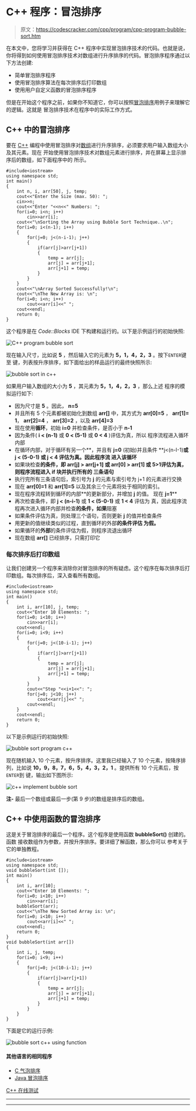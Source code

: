 # C++ 程序：冒泡排序

> 原文：<https://codescracker.com/cpp/program/cpp-program-bubble-sort.htm>

在本文中，您将学习并获得在 C++ 程序中实现冒泡排序技术的代码。也就是说，你将得到如何使用冒泡排序技术对数组进行升序排序的代码。冒泡排序程序通过以下方法创建:

*   简单冒泡排序程序
*   使用冒泡排序算法在每次排序后打印数组
*   使用用户自定义函数的冒泡排序程序

但是在开始这个程序之前，如果你不知道它，你可以按照[冒泡排序](/computer-fundamental/bubble-sort.htm)用例子来理解它的逻辑。这就是 冒泡排序技术在程序中的实际工作方式。

## C++ 中的冒泡排序

要在 [C++](/cpp/index.htm) 编程中使用冒泡排序对[数组](/cpp/cpp-arrays.htm)进行升序排序，必须要求用户输入数组大小及其元素。现在 开始使用冒泡排序技术对数组元素进行排序，并在屏幕上显示排序后的数组，如下面程序中的 所示。

```
#include<iostream>
using namespace std;
int main()
{
    int n, i, arr[50], j, temp;
    cout<<"Enter the Size (max. 50): ";
    cin>>n;
    cout<<"Enter "<<n<<" Numbers: ";
    for(i=0; i<n; i++)
        cin>>arr[i];
    cout<<"\nSorting the Array using Bubble Sort Technique..\n";
    for(i=0; i<(n-1); i++)
    {
        for(j=0; j<(n-i-1); j++)
        {
            if(arr[j]>arr[j+1])
            {
                temp = arr[j];
                arr[j] = arr[j+1];
                arr[j+1] = temp;
            }
        }
    }
    cout<<"\nArray Sorted Successfully!\n";
    cout<<"\nThe New Array is: \n";
    for(i=0; i<n; i++)
        cout<<arr[i]<<" ";
    cout<<endl;
    return 0;
}
```

这个程序是在 *Code::Blocks* IDE 下构建和运行的。以下是示例运行的初始快照:

![C++ program bubble sort](img/8e29c47523073565811015346b39d853.png)

现在输入尺寸，比如说 **5** ，然后输入它的元素为 **5，1，4，2，3** 。按下`ENTER`键至 键，列表按升序排序，如下面给出的样品运行的最终快照所示:

![bubble sort in c++](img/664e92ee5d254b50a9a9e30dcb44ad79.png)

如果用户输入数组的大小为 **5** ，其元素为 **5，1，4，2，3** ，那么上述 程序的模拟运行如下:

*   因为尺寸是 **5** 。因此， **n=5**
*   并且所有 5 个元素都被初始化到数组 **arr[]** 中，其方式为 **arr[0]=5** ， **arr[1]= 1**， **arr[2]=4** ， **arr[3]=2** ，以及 **arr[4]=3**
*   现在使用**循环**，初始 **i=0** 并检查条件，是否小于 **n-1**
*   因为条件( **i < (n-1)** 或 **0 < (5-1)** 或 **0 < 4** )评估为真，所以 程序流程进入循环内部
*   在循环内部，对于循环有另一个**，并且有 **j=0** (初始)并且条件 **j<(n-I-1)**或 **j < (5-0-1)** 或 **j < 4** 评估为真。因此程序流 进入该循环**
*   如果块检查**的条件，即 **arr[j] > arr[j+1]** 或 **arr[0] > arr[1]** 或 **5>1**评估为真，则程序流程进入 **if** 块并执行所有的 三条语句**
*   执行完所有三条语句后，索引号为 **j** 的元素与索引号为 j+1 的元素进行交换
*   现在 **arr[0]=1** 和 **arr[1]=5** 以及其余三个元素将处于相同的索引。
*   现在程序流程转到循环的内部**的更新部分，并增加 **j** 的值。 现在 **j=1****
*   再次检查条件，即 **j < (n-i-1)** 或 **1 < (5-0-1)** 或 **1 < 4** 评估为 真，因此程序流程再次进入循环内部并检查**的条件，如果**阻塞
*   如果条件评估为真，则处理三个语句，否则更新 **j** 的值并检查条件
*   用更新的值继续类似的过程，直到循环的外部**的条件评估 为假。**
*   如果循环的**外部**的条件评估为假，则程序流退出循环
*   现在数组 **arr[]** 已经排序，只需打印它

### 每次排序后打印数组

让我们创建另一个程序来消除你对冒泡排序的所有疑虑。这个程序在每次排序后打印数组。每次排序后，深入查看所有数组。

```
#include<iostream>
using namespace std;
int main()
{
    int i, arr[10], j, temp;
    cout<<"Enter 10 Elements: ";
    for(i=0; i<10; i++)
        cin>>arr[i];
    cout<<endl;
    for(i=0; i<9; i++)
    {
        for(j=0; j<(10-i-1); j++)
        {
            if(arr[j]>arr[j+1])
            {
                temp = arr[j];
                arr[j] = arr[j+1];
                arr[j+1] = temp;
            }
        }
        cout<<"Step "<<i+1<<": ";
        for(j=0; j<10; j++)
            cout<<arr[j]<<" ";
        cout<<endl;
    }
    cout<<endl;
    return 0;
}
```

以下是示例运行的初始快照:

![bubble sort program c++](img/44d7587baef2075c92644f806e500bdd.png)

现在随机输入 10 个元素，按升序排序。这里我已经输入了 10 个元素，按降序排列，比如说 **10，9，8，7，6，5，4，3，2，1** 。提供所有 10 个元素后，按`ENTER`到 键，输出如下图所示:

![c++ implement bubble sort](img/b488a03b320a17cc9f5fdcd160b00de1.png)

**注-** 最后一个数组或最后一步(第 9 步)的数组是排序后的数组。

## C++ 中使用函数的冒泡排序

这是关于冒泡排序的最后一个程序。这个程序是使用函数 **bubbleSort()** 创建的。函数 接收数组作为参数，并按升序排序。要详细了解函数，那么你可以 参考关于它的单独教程。

```
#include<iostream>
using namespace std;
void bubbleSort(int []);
int main()
{
    int i, arr[10];
    cout<<"Enter 10 Elements: ";
    for(i=0; i<10; i++)
        cin>>arr[i];
    bubbleSort(arr);
    cout<<"\nThe New Sorted Array is: \n";
    for(i=0; i<10; i++)
        cout<<arr[i]<<" ";
    cout<<endl;
    return 0;
}
void bubbleSort(int arr[])
{
    int i, j, temp;
    for(i=0; i<9; i++)
    {
        for(j=0; j<(10-i-1); j++)
        {
            if(arr[j]>arr[j+1])
            {
                temp = arr[j];
                arr[j] = arr[j+1];
                arr[j+1] = temp;
            }
        }
    }
}
```

下面是它的运行示例:

![bubble sort c++ using function](img/1f25eaa2fb9f106004aa6a69e1d6f7c6.png)

#### 其他语言的相同程序

*   [C 气泡排序](/c/program/c-program-bubble-sort.htm)
*   [Java 冒泡排序](/java/program/java-program-bubble-sort.htm)

[C++ 在线测试](/exam/showtest.php?subid=3)

* * *

* * *